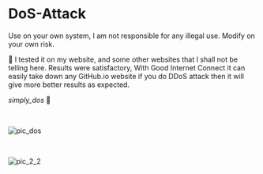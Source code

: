 # DoS-Attack
Use on your own system, I am not responsible for any illegal use. Modify on your own risk.

:camel: I tested it on my website, and some other websites that I shall not be telling here. Results were satisfactory, With Good Internet Connect it can easily take down any GitHub.io website if you do DDoS attack then it will give more better results as expected.

*simply_dos* :sparkler:

</br>

![pic_dos](https://user-images.githubusercontent.com/41824020/57974160-8780c600-79d1-11e9-9c1b-c6056580e622.png)

</br>

![pic_2_2](https://user-images.githubusercontent.com/41824020/57974161-89e32000-79d1-11e9-9093-ceeb0514f437.png)
